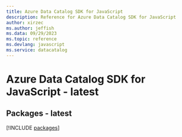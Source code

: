 ```yaml
---
title: Azure Data Catalog SDK for JavaScript
description: Reference for Azure Data Catalog SDK for JavaScript
author: xirzec
ms.author: jeffish
ms.data: 09/29/2023
ms.topic: reference
ms.devlang: javascript
ms.service: datacatalog
---
```

# Azure Data Catalog SDK for JavaScript - latest
## Packages - latest
[!INCLUDE [packages](data-catalog-index.md)]